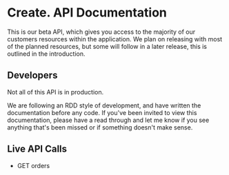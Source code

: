 # Create. API Documentation

This is our beta API, which gives you access to the majority of our customers resources within the application. We plan on releasing with most of the planned resources, but some will follow in a later release, this is outlined in the introduction.

## Developers

Not all of this API is in production.

We are following an RDD style of development, and have written the documentation before any code. If you've been invited to view this documentation, please have a read through and let me know if you see anything that's been missed or if something doesn't make sense.


## Live API Calls
* GET orders
